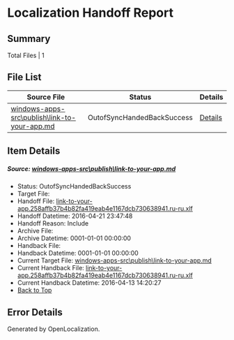 # <a name='report-top'></a> Localization Handoff Report

## Summary
 Total Files | 1

## File List
 Source File | Status | Details 
 ----------- | ------ | ------- 
 [windows-apps-src\publish\link-to-your-app.md](https://github.com/Microsoft/windows-apps/blob/d36f14604bd8c2ce0d5778a67f5b5b9460d9fbf3/windows-apps-src/publish/link-to-your-app.md) | OutofSyncHandedBackSuccess | [Details](#891b99b52f7e3b347c0e2f9d298f144313cc7b2d3470)

## Item Details
##### <a name='891b99b52f7e3b347c0e2f9d298f144313cc7b2d3470'></a> Source: [windows-apps-src\publish\link-to-your-app.md](https://github.com/Microsoft/windows-apps/blob/d36f14604bd8c2ce0d5778a67f5b5b9460d9fbf3/windows-apps-src/publish/link-to-your-app.md)
* Status: OutofSyncHandedBackSuccess
* Target File: 
* Handoff File: [link-to-your-app.258affb37b4b82fa419eab4e1167dcb730638941.ru-ru.xlf](https://github.com/Microsoft/WDG.handoff/blob/1712009acb00e88eb8df2a6cd440f14896ddf844/ol-handoff/Microsoft/windows-apps.ru-ru/master/link-to-your-app.258affb37b4b82fa419eab4e1167dcb730638941.ru-ru.xlf)
* Handoff Datetime: 2016-04-21 23:47:48
* Handoff Reason: Include
* Archive File: 
* Archive Datetime: 0001-01-01 00:00:00
* Handback File: 
* Handback Datetime: 0001-01-01 00:00:00
* Current Target File: [windows-apps-src\publish\link-to-your-app.md](https://github.com/Microsoft/windows-apps.ru-ru/blob/f26386d3135de516fc39f61f2da69e395c788cc7/windows-apps-src/publish/link-to-your-app.md)
* Current Handback File: [link-to-your-app.258affb37b4b82fa419eab4e1167dcb730638941.ru-ru.xlf](https://github.com/Microsoft/WDG.handback/blob/70ba6fffae7ef0d1dd38768f01d259194a3bb24a/ol-handback/Microsoft/windows-apps.ru-ru/master/link-to-your-app.258affb37b4b82fa419eab4e1167dcb730638941.ru-ru.xlf)
* Current Handback Datetime: 2016-04-13 14:20:27
* [Back to Top](#report-top)


## Error Details

Generated by OpenLocalization.
